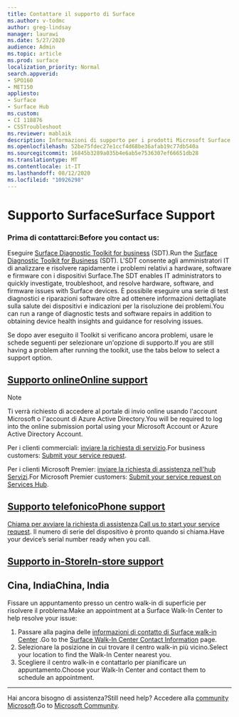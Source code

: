 ```yaml
---
title: Contattare il supporto di Surface
ms.author: v-todmc
author: greg-lindsay
manager: laurawi
ms.date: 5/27/2020
audience: Admin
ms.topic: article
ms.prod: surface
localization_priority: Normal
search.appverid:
- SPO160
- MET150
appliesto:
- Surface
- Surface Hub
ms.custom:
- CI 118876
- CSSTroubleshoot
ms.reviewer: mablaik
description: Informazioni di supporto per i prodotti Microsoft Surface e Surface Hub.
ms.openlocfilehash: 52be75fdec27e1ccf4d68be36afab19c77db540a
ms.sourcegitcommit: 16845b3289a035b4e6ab5e7536307ef66651db28
ms.translationtype: MT
ms.contentlocale: it-IT
ms.lasthandoff: 08/12/2020
ms.locfileid: "10926298"
---
```

# <span data-ttu-id="74f7e-103">Supporto Surface</span><span class="sxs-lookup"><span data-stu-id="74f7e-103">Surface Support</span></span>

### <span data-ttu-id="74f7e-104">Prima di contattarci:</span><span class="sxs-lookup"><span data-stu-id="74f7e-104">Before you contact us:</span></span>  

<span data-ttu-id="74f7e-105">Eseguire [Surface Diagnostic Toolkit for business](https://docs.microsoft.com/surface/surface-diagnostic-toolkit-business) (SDT).</span><span class="sxs-lookup"><span data-stu-id="74f7e-105">Run the [Surface Diagnostic Toolkit for Business](https://docs.microsoft.com/surface/surface-diagnostic-toolkit-business) (SDT).</span></span> <span data-ttu-id="74f7e-106">L'SDT consente agli amministratori IT di analizzare e risolvere rapidamente i problemi relativi a hardware, software e firmware con i dispositivi Surface.</span><span class="sxs-lookup"><span data-stu-id="74f7e-106">The SDT enables IT administrators to quickly investigate, troubleshoot, and resolve hardware, software, and firmware issues with Surface devices.</span></span> <span data-ttu-id="74f7e-107">È possibile eseguire una serie di test diagnostici e riparazioni software oltre ad ottenere informazioni dettagliate sulla salute dei dispositivi e indicazioni per la risoluzione dei problemi.</span><span class="sxs-lookup"><span data-stu-id="74f7e-107">You can run a range of diagnostic tests and software repairs in addition to obtaining device health insights and guidance for resolving issues.</span></span> 

<span data-ttu-id="74f7e-108">Se dopo aver eseguito il Toolkit si verificano ancora problemi, usare le schede seguenti per selezionare un'opzione di supporto.</span><span class="sxs-lookup"><span data-stu-id="74f7e-108">If you are still having a problem after running the toolkit, use the tabs below to select a support option.</span></span>

## [<span data-ttu-id="74f7e-109">Supporto online</span><span class="sxs-lookup"><span data-stu-id="74f7e-109">Online support</span></span>](#tab/online)

> [!NOTE]
> <span data-ttu-id="74f7e-110">Ti verrà richiesto di accedere al portale di invio online usando l'account Microsoft o l'account di Azure Active Directory.</span><span class="sxs-lookup"><span data-stu-id="74f7e-110">You will be required to log into the online submission portal using your Microsoft Account or Azure Active Directory Account.</span></span>  

<span data-ttu-id="74f7e-111">Per i clienti commerciali: [inviare la richiesta di servizio](https://support.microsoft.com/supportforbusiness/productselection?sapid=d383b26c-f150-6220-8f1b-e8aa325d9727).</span><span class="sxs-lookup"><span data-stu-id="74f7e-111">For business customers: [Submit your service request](https://support.microsoft.com/supportforbusiness/productselection?sapid=d383b26c-f150-6220-8f1b-e8aa325d9727).</span></span> 

<span data-ttu-id="74f7e-112">Per i clienti Microsoft Premier: [inviare la richiesta di assistenza nell'hub Servizi](https://serviceshub.microsoft.com/support/contactsupport).</span><span class="sxs-lookup"><span data-stu-id="74f7e-112">For Microsoft Premier customers: [Submit your service request on Services Hub](https://serviceshub.microsoft.com/support/contactsupport).</span></span> 

 
## [<span data-ttu-id="74f7e-113">Supporto telefonico</span><span class="sxs-lookup"><span data-stu-id="74f7e-113">Phone support</span></span>](#tab/phone)

<span data-ttu-id="74f7e-114">[Chiama per avviare la richiesta di assistenza](https://support.microsoft.com/help/4051701/global-customer-service-phone-numbers).</span><span class="sxs-lookup"><span data-stu-id="74f7e-114">[Call us to start your service request](https://support.microsoft.com/help/4051701/global-customer-service-phone-numbers).</span></span> <span data-ttu-id="74f7e-115">Il numero di serie del dispositivo è pronto quando si chiama.</span><span class="sxs-lookup"><span data-stu-id="74f7e-115">Have your device’s serial number ready when you call.</span></span> 

## [<span data-ttu-id="74f7e-116">Supporto in-Store</span><span class="sxs-lookup"><span data-stu-id="74f7e-116">In-store support</span></span>](#tab/instore)

## <span data-ttu-id="74f7e-117">Cina, India</span><span class="sxs-lookup"><span data-stu-id="74f7e-117">China, India</span></span>

<span data-ttu-id="74f7e-118">Fissare un appuntamento presso un centro walk-in di superficie per risolvere il problema:</span><span class="sxs-lookup"><span data-stu-id="74f7e-118">Make an appointment at a Surface Walk-In Center to help resolve your issue:</span></span>

1. <span data-ttu-id="74f7e-119">Passare alla pagina delle [informazioni di contatto di Surface walk-in Center](https://support.microsoft.com/help/4498593/find-surface-walk-in-center-contact-information) .</span><span class="sxs-lookup"><span data-stu-id="74f7e-119">Go to the [Surface Walk-In Center Contact Information](https://support.microsoft.com/help/4498593/find-surface-walk-in-center-contact-information) page.</span></span> 
2. <span data-ttu-id="74f7e-120">Selezionare la posizione in cui trovare il centro walk-in più vicino.</span><span class="sxs-lookup"><span data-stu-id="74f7e-120">Select your location to find the Walk-In Center nearest you.</span></span>  
3. <span data-ttu-id="74f7e-121">Scegliere il centro walk-in e contattarlo per pianificare un appuntamento.</span><span class="sxs-lookup"><span data-stu-id="74f7e-121">Choose your Walk-In Center and contact them to schedule an appointment.</span></span>


---

<span data-ttu-id="74f7e-122">Hai ancora bisogno di assistenza?</span><span class="sxs-lookup"><span data-stu-id="74f7e-122">Still need help?</span></span> <span data-ttu-id="74f7e-123">Accedere alla [community Microsoft](https://answers.microsoft.com/).</span><span class="sxs-lookup"><span data-stu-id="74f7e-123">Go to [Microsoft Community](https://answers.microsoft.com/).</span></span>
